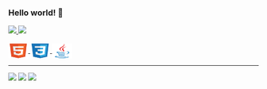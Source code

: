 ### Hello world! 👋


<div>
  <a href="https://beacons.page/bruno_oliveira">
  <img height="160em" src="https://github-readme-stats.vercel.app/api?username=Brunolivier&show_icons=true&theme=drark&include_all_commits=true&count_private=true"/>
  <img height="160em" src="https://github-readme-stats.vercel.app/api/top-langs/?username=Brunolivier&layout=compact&langs_count=7&theme=dark"/>
</div> 
  <div style="display: inline_block"><br>
  <img align="center" alt="Bruno-HTML" height="30" width="40" src="https://raw.githubusercontent.com/devicons/devicon/master/icons/html5/html5-original.svg">
  <img align="center" alt="Bruno-CSS" height="30" width="40" src="https://raw.githubusercontent.com/devicons/devicon/master/icons/css3/css3-original.svg">
  <img align="center" alt="Bruno-JAVA" height="30" width="40" src="https://raw.githubusercontent.com/devicons/devicon/master/icons/java/java-original.svg">
</div>



----

  
<div> 
  <a href = "https://github.com/Brunolivier"><img src="https://img.shields.io/badge/GitHub-100000?style=for-the-badge&logo=github&logoColor=white" target="_blank"></a>
  <a href = "mailto:bpereiraoliveira@gmail.com"><img src="https://img.shields.io/badge/-Gmail-%23333?style=for-the-badge&logo=gmail&logoColor=white" target="_blank"></a>
  <a href="https://www.linkedin.com/in/bruno-leandro-pereira-oliveira-003185104/" target="_blank"><img src="https://img.shields.io/badge/-LinkedIn-%230077B5?style=for-the-badge&logo=linkedin&logoColor=white" target="_blank"></a>  
</div>
 
